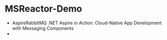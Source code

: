 # MSReactor-Demo
- AspireRabbitMQ
   .NET Aspire in Action: Cloud-Native App Development with Messaging Components
- 
